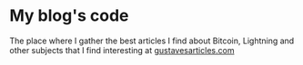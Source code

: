 # My blog's code

The place where I gather the best articles I find about Bitcoin, Lightning and other subjects that I find interesting at [gustavesarticles.com](https://www.gustavesarticles.com/)
